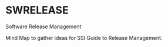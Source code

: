 SWRELEASE
=========

Software Release Management

Mind Map to gather ideas for SSI Guide to Release Management.

